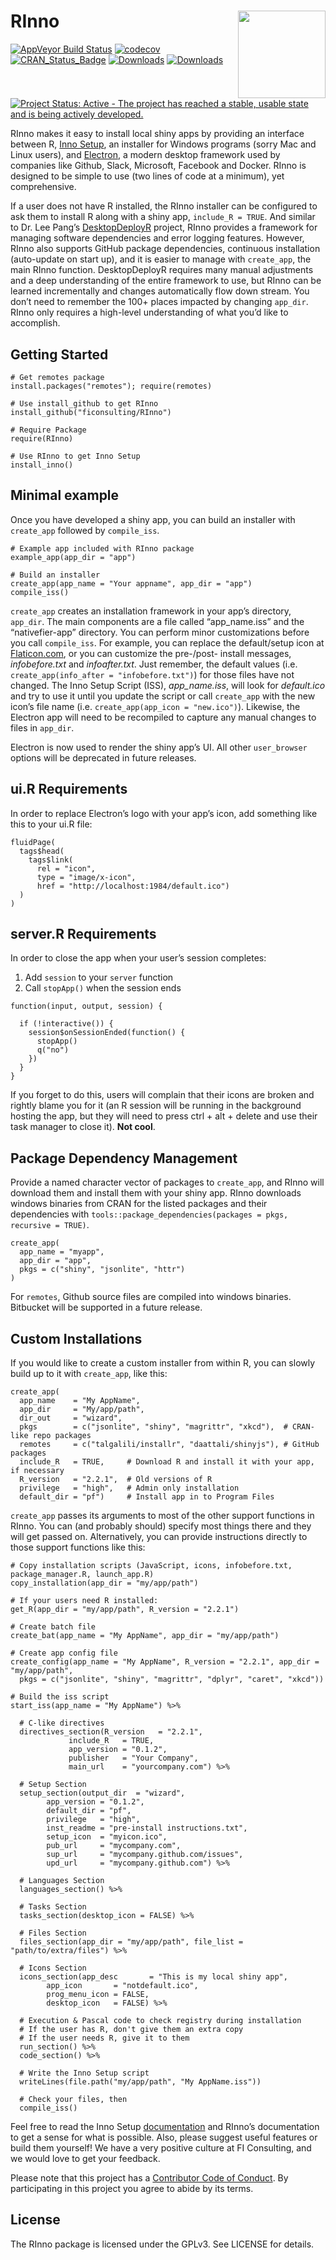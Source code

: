 
# RInno <img src="man/figures/RInno.png" align="right" height=140/>

[![AppVeyor Build
Status](https://ci.appveyor.com/api/projects/status/github/ficonsulting/RInno?branch=master&svg=true)](https://ci.appveyor.com/project/ficonsulting/RInno)
[![codecov](https://codecov.io/github/ficonsulting/RInno/branch/master/graphs/badge.svg)](https://codecov.io/github/ficonsulting/RInno)
[![CRAN\_Status\_Badge](https://www.r-pkg.org/badges/version/RInno)](https://cran.r-project.org/package=RInno)
[![Downloads](https://cranlogs.r-pkg.org/badges/RInno)](https://cran.rstudio.com/package=RInno)
[![Downloads](https://cranlogs.r-pkg.org/badges/grand-total/RInno)](https://cran.rstudio.com/package=RInno)
[![Project Status: Active - The project has reached a stable, usable
state and is being actively
developed.](http://www.repostatus.org/badges/latest/active.svg)](http://www.repostatus.org/#active)

RInno makes it easy to install local shiny apps by providing an
interface between R, [Inno Setup](http://www.jrsoftware.org/isinfo.php),
an installer for Windows programs (sorry Mac and Linux users), and
[Electron](https://electronjs.org/), a modern desktop framework used by
companies like Github, Slack, Microsoft, Facebook and Docker. RInno is
designed to be simple to use (two lines of code at a minimum), yet
comprehensive.

If a user does not have R installed, the RInno installer can be
configured to ask them to install R along with a shiny app, `include_R =
TRUE`. And similar to Dr. Lee Pang’s
[DesktopDeployR](https://github.com/wleepang/DesktopDeployR) project,
RInno provides a framework for managing software dependencies and error
logging features. However, RInno also supports GitHub package
dependencies, continuous installation (auto-update on start up), and it
is easier to manage with `create_app`, the main RInno function.
DesktopDeployR requires many manual adjustments and a deep understanding
of the entire framework to use, but RInno can be learned incrementally
and changes automatically flow down stream. You don’t need to remember
the 100+ places impacted by changing `app_dir`. RInno only requires a
high-level understanding of what you’d like to accomplish.

## Getting Started

    # Get remotes package
    install.packages("remotes"); require(remotes)
    
    # Use install_github to get RInno
    install_github("ficonsulting/RInno")
    
    # Require Package
    require(RInno)
    
    # Use RInno to get Inno Setup
    install_inno()

## Minimal example

Once you have developed a shiny app, you can build an installer with
`create_app` followed by `compile_iss`.

    # Example app included with RInno package
    example_app(app_dir = "app")
    
    # Build an installer
    create_app(app_name = "Your appname", app_dir = "app")
    compile_iss()

`create_app` creates an installation framework in your app’s directory,
`app_dir`. The main components are a file called “app\_name.iss” and the
“nativefier-app” directory. You can perform minor customizations before
you call `compile_iss`. For example, you can replace the default/setup
icon at [Flaticon.com](http://www.flaticon.com/), or you can customize
the pre-/post- install messages, *infobefore.txt* and *infoafter.txt*.
Just remember, the default values (i.e. `create_app(info_after =
"infobefore.txt")`) for those files have not changed. The Inno Setup
Script (ISS), *app\_name.iss*, will look for *default.ico* and try to
use it until you update the script or call `create_app` with the new
icon’s file name (i.e. `create_app(app_icon = "new.ico")`). Likewise,
the Electron app will need to be recompiled to capture any manual
changes to files in `app_dir`.

Electron is now used to render the shiny app’s UI. All other
`user_browser` options will be deprecated in future releases.

## ui.R Requirements

In order to replace Electron’s logo with your app’s icon, add something
like this to your ui.R file:

    fluidPage(
      tags$head(
        tags$link(
          rel = "icon", 
          type = "image/x-icon", 
          href = "http://localhost:1984/default.ico")
      )
    )

## server.R Requirements

In order to close the app when your user’s session completes:

1.  Add `session` to your `server` function
2.  Call `stopApp()` when the session ends

<!-- end list -->

    function(input, output, session) {
    
      if (!interactive()) {
        session$onSessionEnded(function() {
          stopApp()
          q("no")
        })
      }
    }

If you forget to do this, users will complain that their icons are
broken and rightly blame you for it (an R session will be running in the
background hosting the app, but they will need to press ctrl + alt +
delete and use their task manager to close it). **Not cool**.

## Package Dependency Management

Provide a named character vector of packages to `create_app`, and RInno
will download them and install them with your shiny app. RInno downloads
windows binaries from CRAN for the listed packages and their
dependencies with `tools::package_dependencies(packages = pkgs,
recursive = TRUE)`.

    create_app(
      app_name = "myapp", 
      app_dir = "app",
      pkgs = c("shiny", "jsonlite", "httr")
    )

For `remotes`, Github source files are compiled into windows binaries.
Bitbucket will be supported in a future release.

## Custom Installations

If you would like to create a custom installer from within R, you can
slowly build up to it with `create_app`, like this:

    create_app(
      app_name    = "My AppName", 
      app_dir     = "My/app/path",
      dir_out     = "wizard",
      pkgs        = c("jsonlite", "shiny", "magrittr", "xkcd"),  # CRAN-like repo packages
      remotes     = c("talgalili/installr", "daattali/shinyjs"), # GitHub packages
      include_R   = TRUE,     # Download R and install it with your app, if necessary
      R_version   = "2.2.1",  # Old versions of R
      privilege   = "high",   # Admin only installation
      default_dir = "pf")     # Install app in to Program Files

`create_app` passes its arguments to most of the other support functions
in RInno. You can (and probably should) specify most things there and
they will get passed on. Alternatively, you can provide instructions
directly to those support functions like
    this:

    # Copy installation scripts (JavaScript, icons, infobefore.txt, package_manager.R, launch_app.R)
    copy_installation(app_dir = "my/app/path")
    
    # If your users need R installed:
    get_R(app_dir = "my/app/path", R_version = "2.2.1")
    
    # Create batch file
    create_bat(app_name = "My AppName", app_dir = "my/app/path")
    
    # Create app config file
    create_config(app_name = "My AppName", R_version = "2.2.1", app_dir = "my/app/path",
      pkgs = c("jsonlite", "shiny", "magrittr", "dplyr", "caret", "xkcd"))
    
    # Build the iss script
    start_iss(app_name = "My AppName") %>%
    
      # C-like directives
      directives_section(R_version   = "2.2.1", 
                 include_R   = TRUE,
                 app_version = "0.1.2",
                 publisher   = "Your Company", 
                 main_url    = "yourcompany.com") %>%
    
      # Setup Section
      setup_section(output_dir  = "wizard", 
            app_version = "0.1.2",
            default_dir = "pf", 
            privilege   = "high",
            inst_readme = "pre-install instructions.txt", 
            setup_icon  = "myicon.ico",
            pub_url     = "mycompany.com", 
            sup_url     = "mycompany.github.com/issues",
            upd_url     = "mycompany.github.com") %>%
    
      # Languages Section
      languages_section() %>%
    
      # Tasks Section
      tasks_section(desktop_icon = FALSE) %>%
    
      # Files Section
      files_section(app_dir = "my/app/path", file_list = "path/to/extra/files") %>%
    
      # Icons Section
      icons_section(app_desc       = "This is my local shiny app",
            app_icon       = "notdefault.ico",
            prog_menu_icon = FALSE,
            desktop_icon   = FALSE) %>%
    
      # Execution & Pascal code to check registry during installation
      # If the user has R, don't give them an extra copy
      # If the user needs R, give it to them
      run_section() %>%
      code_section() %>%
    
      # Write the Inno Setup script
      writeLines(file.path("my/app/path", "My AppName.iss"))
    
      # Check your files, then
      compile_iss()

Feel free to read the Inno Setup
[documentation](http://www.jrsoftware.org/ishelp/) and RInno’s
documentation to get a sense for what is possible. Also, please suggest
useful features or build them yourself\! We have a very positive culture
at FI Consulting, and we would love to get your feedback.

Please note that this project has a [Contributor Code of
Conduct](https://github.com/ficonsulting/RInno/blob/master/CONDUCT.md).
By participating in this project you agree to abide by its terms.

## License

The RInno package is licensed under the GPLv3. See LICENSE for details.
